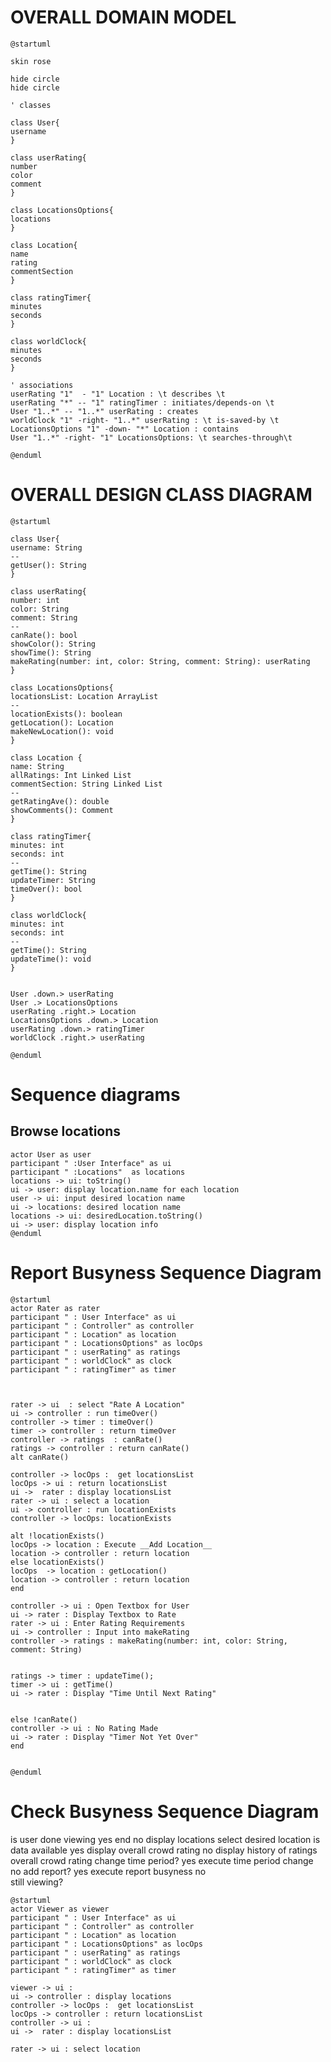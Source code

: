 # OVERALL DOMAIN MODEL 
```plantuml
@startuml

skin rose 

hide circle 
hide circle 

' classes 

class User{
username
}

class userRating{
number
color
comment
}

class LocationsOptions{
locations
}

class Location{
name
rating
commentSection
}

class ratingTimer{
minutes
seconds
}

class worldClock{
minutes
seconds
}

' associations 
userRating "1"  - "1" Location : \t describes \t
userRating "*" -- "1" ratingTimer : initiates/depends-on \t
User "1..*" -- "1..*" userRating : creates
worldClock "1" -right- "1..*" userRating : \t is-saved-by \t
LocationsOptions "1" -down- "*" Location : contains
User "1..*" -right- "1" LocationsOptions: \t searches-through\t

@enduml
```


# OVERALL DESIGN CLASS DIAGRAM  

```plantuml
@startuml

class User{
username: String
--
getUser(): String
}

class userRating{
number: int
color: String
comment: String
--
canRate(): bool
showColor(): String 
showTime(): String
makeRating(number: int, color: String, comment: String): userRating
}

class LocationsOptions{
locationsList: Location ArrayList 
--
locationExists(): boolean
getLocation(): Location
makeNewLocation(): void
}

class Location {
name: String
allRatings: Int Linked List 
commentSection: String Linked List 
--
getRatingAve(): double
showComments(): Comment
}

class ratingTimer{
minutes: int
seconds: int
--
getTime(): String 
updateTimer: String
timeOver(): bool
}

class worldClock{
minutes: int
seconds: int
--
getTime(): String
updateTime(): void
}


User .down.> userRating
User .> LocationsOptions
userRating .right.> Location
LocationsOptions .down.> Location
userRating .down.> ratingTimer
worldClock .right.> userRating

@enduml
```

# Sequence diagrams

## Browse locations

```plantuml
actor User as user
participant " :User Interface" as ui
participant " :Locations"  as locations
locations -> ui: toString()
ui -> user: display location.name for each location
user -> ui: input desired location name
ui -> locations: desired location name
locations -> ui: desiredLocation.toString()
ui -> user: display location info
@enduml
```

# Report Busyness Sequence Diagram 

```plantuml
@startuml
actor Rater as rater 
participant " : User Interface" as ui
participant " : Controller" as controller
participant " : Location" as location 
participant " : LocationsOptions" as locOps 
participant " : userRating" as ratings 
participant " : worldClock" as clock 
participant " : ratingTimer" as timer 



rater -> ui  : select "Rate A Location"
ui -> controller : run timeOver()
controller -> timer : timeOver()
timer -> controller : return timeOver
controller -> ratings  : canRate()
ratings -> controller : return canRate()
alt canRate()

controller -> locOps :  get locationsList
locOps -> ui : return locationsList
ui ->  rater : display locationsList
rater -> ui : select a location
ui -> controller : run locationExists
controller -> locOps: locationExists

alt !locationExists()
locOps -> location : Execute __Add Location__ 
location -> controller : return location 
else locationExists()
locOps  -> location : getLocation()
location -> controller : return location 
end

controller -> ui : Open Textbox for User 
ui -> rater : Display Textbox to Rate
rater -> ui : Enter Rating Requirements
ui -> controller : Input into makeRating
controller -> ratings : makeRating(number: int, color: String, comment: String)


ratings -> timer : updateTime();
timer -> ui : getTime()
ui -> rater : Display "Time Until Next Rating"


else !canRate()
controller -> ui : No Rating Made 
ui -> rater : Display "Timer Not Yet Over"
end


@enduml
```

# Check Busyness Sequence Diagram

is user done viewing 
    yes 
        end 
    no 
        display locations 
        select desired location 
        is data available 
            yes 
                display overall crowd rating
            no 
                display history of ratings 
        overall crowd rating
        change  time period?
            yes 
                execute time period change
            no 
                add report?
                    yes 
                        execute report busyness
                    no  
                        still viewing?


```plantuml
@startuml
actor Viewer as viewer 
participant " : User Interface" as ui
participant " : Controller" as controller
participant " : Location" as location 
participant " : LocationsOptions" as locOps 
participant " : userRating" as ratings 
participant " : worldClock" as clock 
participant " : ratingTimer" as timer 

viewer -> ui : 
ui -> controller : display locations 
controller -> locOps :  get locationsList
locOps -> controller : return locationsList
controller -> ui : 
ui ->  rater : display locationsList

rater -> ui : select location 
